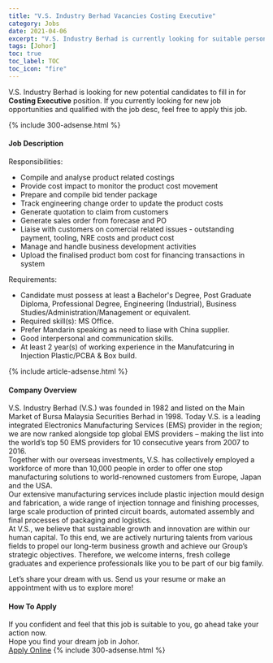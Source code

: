 ```yaml
---
title: "V.S. Industry Berhad Vacancies Costing Executive" 
category: Jobs 
date: 2021-04-06 
excerpt: "V.S. Industry Berhad is currently looking for suitable person to fill in the Costing Executive which based in Johor" 
tags: [Johor] 
toc: true 
toc_label: TOC 
toc_icon: "fire" 
--- 
```


<p>V.S. Industry Berhad is looking for new potential candidates to fill in for <b>Costing Executive</b> position. If you currently looking for new job opportunities and qualified with the job desc, feel free to apply this job.
</p>{% include 300-adsense.html %} 
<div><div><h4>Job Description</h4></div><div><div><span><div><div>Responsibilities:</div><ul><li>Compile and analyse product related costings</li><li>Provide cost impact to monitor the product cost movement</li><li>Prepare and compile bid tender package</li><li>Track engineering change order to update the product costs</li><li>Generate quotation to claim from customers</li><li>Generate sales order from forecase and PO</li><li>Liaise with customers on comercial related issues - outstanding payment, tooling, NRE costs and product cost</li><li>Manage and handle business development activities</li><li>Upload the finalised product bom cost for financing transactions in system</li></ul><div>&#8203;Requirements:</div><ul><li>Candidate must possess at least a Bachelor's Degree, Post Graduate Diploma, Professional Degree, Engineering (Industrial), Business Studies/Administration/Management or equivalent.</li><li>Required skill(s): MS Office.&#160;</li><li>Prefer Mandarin speaking as need to liase with China supplier.&#160;</li><li>Good interpersonal and communication skills.</li><li>At least 2 year(s) of working experience in the Manufatcuring in Injection Plastic/PCBA &amp; Box build.</li></ul></div></span></div></div></div> 
{% include article-adsense.html %} 
<div><div><h4>Company Overview</h4></div><div><div><span><div><div>
<div>V.S. Industry Berhad (V.S.) was founded in 1982 and listed on the Main Market of Bursa Malaysia Securities Berhad in 1998. Today V.S. is a leading integrated Electronics Manufacturing Services (EMS) provider in the region; we are now ranked alongside top global EMS providers &#8211; making the list into the world&#8217;s top 50 EMS providers for 10 consecutive years from 2007 to 2016.</div>
<div>Together with our overseas investments, V.S. has collectively employed a workforce of more than 10,000 people in order to offer one stop manufacturing solutions to world-renowned customers from Europe, Japan and the USA.</div>
<div>Our extensive manufacturing services include plastic injection mould design and fabrication, a wide range of injection tonnage and finishing processes, large scale production of printed circuit boards, automated assembly and final processes of packaging and logistics.</div>
<div>At V.S., we believe that sustainable growth and innovation are within our human capital. To this end, we are actively nurturing talents from various fields to propel our long-term business growth and achieve our Group&#8217;s strategic objectives. Therefore, we welcome interns, fresh college graduates and experience professionals like you to be part of our big family.</div>


Let&#8217;s share your dream with us. Send us your resume or make an appointment with us to explore more!</div></div></span></div></div></div> 
#### How To Apply 
If you confident and feel that this job is suitable to you, go ahead take your action now. <br/> 
Hope you find your dream job in Johor. <br/> 
<a href="https://www.jobstreet.com.my/en/job/costing-executive-4526966?jobId=jobstreet-my-job-4526966&" class="btn btn--info" target="_blank" rel="nofollow noopenner">Apply Online</a> 
{% include 300-adsense.html %} 